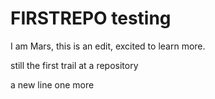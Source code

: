# FIRSTREPO testing

I am Mars, this is an edit, excited to learn more.

still the first trail at a repository

a new line
one more